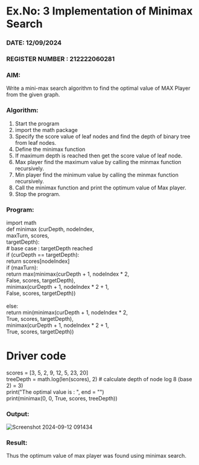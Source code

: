 # Ex.No: 3  Implementation of Minimax Search
### DATE: 12/09/2024                                                                        
### REGISTER NUMBER : 212222060281
### AIM: 
Write a mini-max search algorithm to find the optimal value of MAX Player from the given graph.
### Algorithm:
1. Start the program
2. import the math package
3. Specify the score value of leaf nodes and find the depth of binary tree from leaf nodes.
4. Define the minimax function
5. If maximum depth is reached then get the score value of leaf node.
6. Max player find the maximum value by calling the minmax function recursively.
7. Min player find the minimum value by calling the minmax function recursively.
8. Call the minimax function  and print the optimum value of Max player.
9. Stop the program. 

### Program:
import math<br/>
def minimax (curDepth, nodeIndex,<br/>
             maxTurn, scores,<br/>
             targetDepth):<br/>
    # base case : targetDepth reached<br/>
    if (curDepth == targetDepth):<br/>
        return scores[nodeIndex]<br/>
    if (maxTurn):<br/>
        return max(minimax(curDepth + 1, nodeIndex * 2,<br/>
                    False, scores, targetDepth),<br/>
                   minimax(curDepth + 1, nodeIndex * 2 + 1,<br/>
                    False, scores, targetDepth))<br/>
     <br/>
    else:<br/>
        return min(minimax(curDepth + 1, nodeIndex * 2,<br/>
                     True, scores, targetDepth),<br/>
                   minimax(curDepth + 1, nodeIndex * 2 + 1,<br/>
                     True, scores, targetDepth))<br/>
     
# Driver code
scores = [3, 5, 2, 9, 12, 5, 23, 20]<br/>
treeDepth = math.log(len(scores), 2) # calculate depth of node  log 8 (base 2) = 3)<br/>
print("The optimal value is : ", end = "")<br/>
print(minimax(0, 0, True, scores, treeDepth))<br/>












### Output:


![Screenshot 2024-09-12 091434](https://github.com/user-attachments/assets/47e320d8-0349-4bc0-b971-3af5a083606e)

### Result:
Thus the optimum value of max player was found using minimax search.

